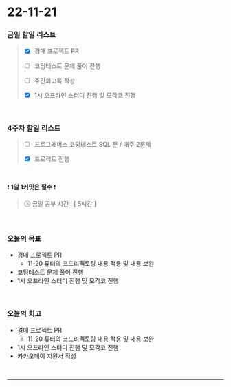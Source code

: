 # 22-11-21

### 금일 할일 리스트
> - [x]  경매 프로젝트 PR
>
> - [ ]  코딩테스트 문제 풀이 진행
>
> - [ ]  주간회고록 작성
>
> - [x]  1시 오프라인 스터디 진행 및 모각코 진행


<br/>

### 4주차 할일 리스트  

> - [ ]  프로그래머스 코딩테스트 SQL 문 / 매주 2문제  
>
> - [x]  프로젝트 진행

<br/>

❗ **1일 1커밋은 필수** ❗
> 🕒 금일 공부 시간 : [ 5시간 ]
  
<br/>

### 오늘의 목표
- 경매 프로젝트 PR
    - 11-20 튜터의 코드리펙토링 내용 적용 및 내용 보완
- 코딩테스트 문제 풀이 진행
- 1시 오프라인 스터디 진행 및 모각코 진행

<br>

### 오늘의 회고
- 경매 프로젝트 PR
    - 11-20 튜터의 코드리펙토링 내용 적용 및 내용 보완
- 1시 오프라인 스터디 진행 및 모각코 진행
- 카카오페이 지원서 작성

<br/>

------------  